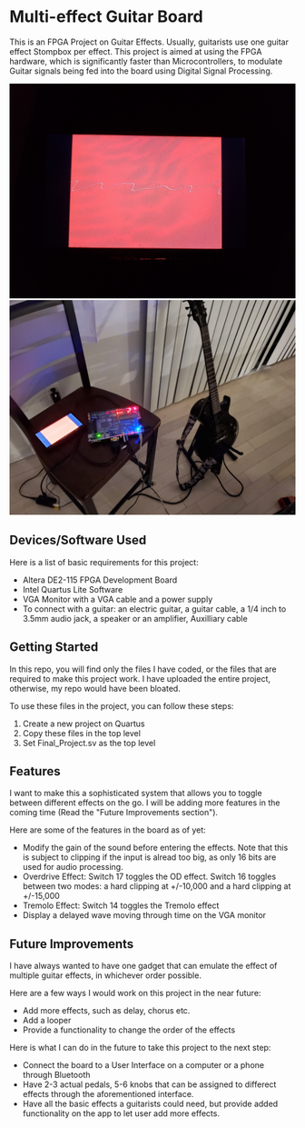 # Multi-effect Guitar Board

This is an FPGA Project on Guitar Effects. Usually, guitarists use one guitar effect Stompbox per effect. This project is aimed at using the FPGA hardware, which is significantly faster than Microcontrollers, to modulate Guitar signals being fed into the board using Digital Signal Processing. 

![VGA monitor displaying the wave passing through time](vga.jpg?raw=true "VGA Display")
![My entire setup](setup.jpg?raw=true "Entire Setup")

## Devices/Software Used

Here is a list of basic requirements for this project:
* Altera DE2-115 FPGA Development Board
* Intel Quartus Lite Software
* VGA Monitor with a VGA cable and a power supply
* To connect with a guitar: an electric guitar, a guitar cable, a 1/4 inch to 3.5mm audio jack, a speaker or an amplifier, Auxilliary cable

## Getting Started

In this repo, you will find only the files I have coded, or the files that are required to make this project work. I have uploaded the entire project, otherwise, my repo would have been bloated.

To use these files in the project, you can follow these steps:
1. Create a new project on Quartus
2. Copy these files in the top level
3. Set Final_Project.sv as the top level

## Features

I want to make this a sophisticated system that allows you to toggle between different effects on the go. I will be adding more features in the coming time (Read the "Future Improvements section"). 

Here are some of the features in the board as of yet:
* Modify the gain of the sound before entering the effects. Note that this is subject to clipping if the input is alread too big, as only 16 bits are used for audio processing. 
* Overdrive Effect: Switch 17 toggles the OD effect. Switch 16 toggles between two modes: a hard clipping at +/-10,000 and a hard clipping at +/-15,000
* Tremolo Effect: Switch 14 toggles the Tremolo effect
* Display a delayed wave moving through time on the VGA monitor

## Future Improvements

I have always wanted to have one gadget that can emulate the effect of multiple guitar effects, in whichever order possible. 

Here are a few ways I would work on this project in the near future:
* Add more effects, such as delay, chorus etc.
* Add a looper
* Provide a functionality to change the order of the effects

Here is what I can do in the future to take this project to the next step:
* Connect the board to a User Interface on a computer or a phone through Bluetooth
* Have 2-3 actual pedals, 5-6 knobs that can be assigned to differect effects through the aforementioned interface.
* Have all the basic effects a guitarists could need, but provide added functionality on the app to let user add more effects.

